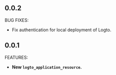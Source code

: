 ## 0.0.2

BUG FIXES:

- Fix authentication for local deployment of Logto.

## 0.0.1

FEATURES:

- **New `logto_application_resource`.**